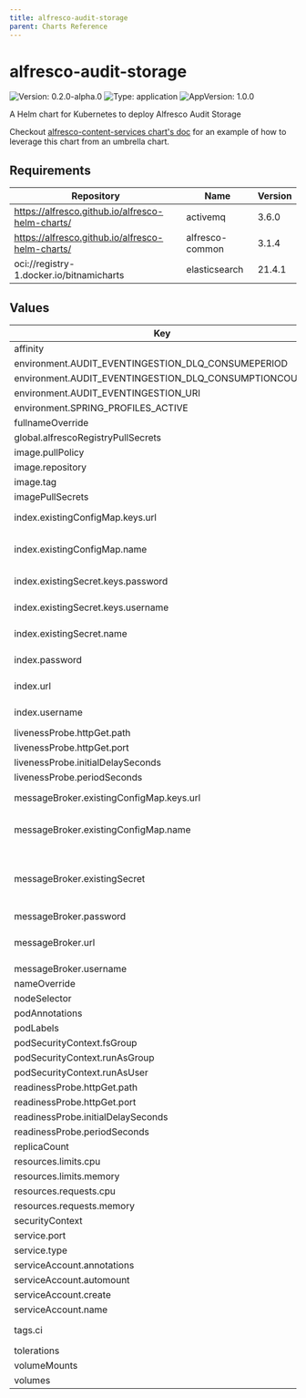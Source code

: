 ```yaml
---
title: alfresco-audit-storage
parent: Charts Reference
---
```


# alfresco-audit-storage

![Version: 0.2.0-alpha.0](https://img.shields.io/badge/Version-0.2.0--alpha.0-informational?style=flat-square) ![Type: application](https://img.shields.io/badge/Type-application-informational?style=flat-square) ![AppVersion: 1.0.0](https://img.shields.io/badge/AppVersion-1.0.0-informational?style=flat-square)

A Helm chart for Kubernetes to deploy Alfresco Audit Storage

Checkout [alfresco-content-services chart's doc](https://github.com/Alfresco/acs-deployment/blob/master/docs/helm/README.md) for an example of how to leverage this chart from an umbrella chart.

## Requirements

| Repository | Name | Version |
|------------|------|---------|
| https://alfresco.github.io/alfresco-helm-charts/ | activemq | 3.6.0 |
| https://alfresco.github.io/alfresco-helm-charts/ | alfresco-common | 3.1.4 |
| oci://registry-1.docker.io/bitnamicharts | elasticsearch | 21.4.1 |

## Values

| Key | Type | Default | Description |
|-----|------|---------|-------------|
| affinity | object | `{}` |  |
| environment.AUDIT_EVENTINGESTION_DLQ_CONSUMEPERIOD | int | `60000` |  |
| environment.AUDIT_EVENTINGESTION_DLQ_CONSUMPTIONCOUNT | int | `1000` |  |
| environment.AUDIT_EVENTINGESTION_URI | string | `"activemq:topic:alfresco.repo.event2"` |  |
| environment.SPRING_PROFILES_ACTIVE | string | `"durable-subscriptions"` |  |
| fullnameOverride | string | `""` |  |
| global.alfrescoRegistryPullSecrets | string | `"quay-registry-secret"` |  |
| image.pullPolicy | string | `"IfNotPresent"` |  |
| image.repository | string | `"quay.io/alfresco/alfresco-audit-storage"` |  |
| image.tag | string | `"1.0.0"` |  |
| imagePullSecrets | list | `[]` |  |
| index.existingConfigMap.keys.url | string | `"SEARCH_URL"` | Key within the configmap holding the URL of the elasticsearch service |
| index.existingConfigMap.name | string | `nil` | Alternatively, provide elasticsearch service connection details via an existing configmap |
| index.existingSecret.keys.password | string | `"SEARCH_PASSWORD"` | Key within the secret that holds the elasticsearch password |
| index.existingSecret.keys.username | string | `"SEARCH_USERNAME"` | Key within the secret that holds the elasticsearch username |
| index.existingSecret.name | string | `nil` | Alternatively, provide elasticsearch credentials via an existing secret |
| index.password | string | `nil` | The password required to access the elasticsearch service, if any |
| index.url | string | `nil` | The URL where the elasticsearch service is available |
| index.username | string | `nil` | The username required to access the elasticsearch service, if any |
| livenessProbe.httpGet.path | string | `"/actuator/health/liveness"` |  |
| livenessProbe.httpGet.port | string | `"http"` |  |
| livenessProbe.initialDelaySeconds | int | `15` |  |
| livenessProbe.periodSeconds | int | `60` |  |
| messageBroker.existingConfigMap.keys.url | string | `"BROKER_URL"` | Key within the configmap holding the URL of the message broker |
| messageBroker.existingConfigMap.name | string | `nil` | Alternatively, provide message broker connection details via an existing configmap |
| messageBroker.existingSecret | object | `{"keys":{"password":"BROKER_PASSWORD","username":"BROKER_USERNAME"},"name":null}` | Provide connection details alternatively via an existing secret that contains BROKER_URL, BROKER_USERNAME and BROKER_PASSWORD keys |
| messageBroker.password | string | `nil` | Broker password |
| messageBroker.url | string | `nil` | Broker URL formatted as per: https://activemq.apache.org/failover-transport-reference |
| messageBroker.username | string | `nil` | Broker username |
| nameOverride | string | `""` |  |
| nodeSelector | object | `{}` |  |
| podAnnotations | object | `{}` |  |
| podLabels | object | `{}` |  |
| podSecurityContext.fsGroup | int | `1000` |  |
| podSecurityContext.runAsGroup | int | `1000` |  |
| podSecurityContext.runAsUser | int | `33000` |  |
| readinessProbe.httpGet.path | string | `"/actuator/health/readiness"` |  |
| readinessProbe.httpGet.port | string | `"http"` |  |
| readinessProbe.initialDelaySeconds | int | `15` |  |
| readinessProbe.periodSeconds | int | `60` |  |
| replicaCount | int | `1` |  |
| resources.limits.cpu | string | `"1"` |  |
| resources.limits.memory | string | `"512Mi"` |  |
| resources.requests.cpu | string | `"0.5"` |  |
| resources.requests.memory | string | `"256Mi"` |  |
| securityContext | object | `{}` |  |
| service.port | int | `8081` |  |
| service.type | string | `"ClusterIP"` |  |
| serviceAccount.annotations | object | `{}` |  |
| serviceAccount.automount | bool | `true` |  |
| serviceAccount.create | bool | `true` |  |
| serviceAccount.name | string | `""` |  |
| tags.ci | bool | `false` | A chart tag used for Hyland's CI purpose. Do not set it to true. |
| tolerations | list | `[]` |  |
| volumeMounts | list | `[]` |  |
| volumes | list | `[]` |  |
